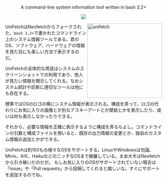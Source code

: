 <p align="center">A command-line system information tool written in bash 3.2+</p>

<p align="center">
<a href="./LICENSE.md"><img src="https://img.shields.io/badge/license-MIT-blue.svg"></a>
</p>

<img src="https://c.fantia.jp/uploads/post/file/1507686/main_webp_5a1ca61e-6bfa-45d0-9c44-3ee6f28b4604.webp" alt="unifetch" align="right" height="240px">

UniFetchはNeofetchからフォークされた、`bash 3.2+`で書かれたコマンドライン上のシステム情報ツールである。君のOS、ソフトウェア、ハードウェアの情報を見た目にも美しい方法で表示するのだ。

UniFetchの全体的な用途はシステムのスクリーンショットでの利用であり、他人が見たい情報を開示してくれる。なおシステム統計や診断に適切なツールは他にも存在する。

標準ではOSのロゴの横にシステム情報が表示される。構成を弄って、ロゴの代わりにお気に入りの画像とか別なアスキーアートとか壁紙とかを表示したり、或いは何も表示しなかったりできる。

それから、必要な情報を正確に表示するように構成を弄るもよし。コマンドラインの引数と構成ファイルを用いると、既存の出力情報の変更とか、独自のカスタム情報の追加とかができる。

UniFetchは約150もの様々なOSをサポートする。LinuxやWindowsは勿論、 Minix、AIX、HaikuなどのニッチなOSまで網羅している。まあ大半はNeofetchから引き継いだのだが。
もしお気に入りのOSがサポートされていない場合は「Issue」や「Pull requests」から投稿してくれると嬉しいな。すぐにサポートを追加するのでね。
